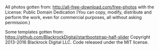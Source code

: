

All photos gotten from:
http://all-free-download.com/free-photos with the License: Public Domain Dedication (You can copy, modify, distribute and perform the work, even for commercial purposes, all without asking permission.)


Some templates gotten from:
https://github.com/BlackrockDigital/startbootstrap-half-slider
Copyright 2013-2016 Blackrock Digital LLC. Code released under the MIT license.